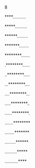 8

****...........

*****..........

******.........

*******........

********.......

.********......

..********.....

...********....

....********...

.....********..

......********.

.......********

........*******

.........******

..........*****

...........****